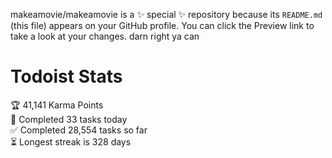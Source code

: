 makeamovie/makeamovie is a ✨ special ✨ repository because its `README.md` (this file) appears on your GitHub profile.
You can click the Preview link to take a look at your changes. darn right ya can

# Todoist Stats

<!-- TODO-IST:START -->
🏆  41,141 Karma Points           
🌸  Completed 33 tasks today           
✅  Completed 28,554 tasks so far           
⏳  Longest streak is 328 days
<!-- TODO-IST:END -->